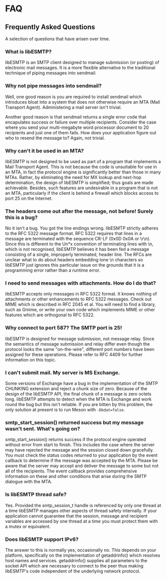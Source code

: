 # FAQ
## Frequently Asked Questions

A selection of questions that have arisen over time.

### What is libESMTP?

libESMTP is an SMTP client designed to manage submission (or posting) of
electronic mail messages.  It is a more flexible alternative to the traditional
technique of piping messages into sendmail.

### Why not pipe messages into sendmail?

Well, one good reason is you are required to install sendmail which
introduces bloat into a system that does not otherwise require an MTA (Mail
Transport Agent).  Administering a mail server isn't trivial.

Another good reason is that sendmail returns a single error code that
encapulates success or failure over multiple recipients.  Consider the case
where you send your multi-megabyte word processor document to 20 recipients and
just one of them fails. How does your application figure out who to resend the
message to? Again, not trivial.

### Why can't it be used in an MTA?

libESMTP is not designed to be used as part of a program that implements a Mail
Transport Agent.  This is not because the code is unsuitable for use in an MTA,
in fact the protocol engine is significantly better than those in many MTAs.
Rather, by eliminating the need for MX lookup and next-hop determination, the
design of libESMTP is simplified; thus goals are made achievable.  Besides,
such features are undesirable in a program that is not an MTA, particularly if
the client is behind a firewall which blocks access to port 25 on the Internet.

### The headers come out after the message, not before!  Surely this is a bug?

No it isn't a bug.  You got the line endings wrong.  libESMTP strictly adheres
to the RFC 5322 message format.  RFC 5322 requires that lines in a message are
terminated with the sequence CR-LF (0x0D 0x0A or \\r\\n).  Since this is
different to the Un\*x convention of terminating lines with \n, which is not
recognised, libESMTP believes it has been fed a message consisting of a single,
improperly terminated, header line.  The RFCs are unclear what to do about
headers embedding lone \n characters so libESMTP just ignores this particular
issue on the grounds that it is a programming error rather than a runtime
error.

### I need to send messages with attachments. How do I do that?

libESMTP accepts only messages in RFC 5322 format. It knows nothing of
attachments or other enhancements to RFC 5322 messages.  Check out MIME which
is described in RFC 2045 et al.  You will need to find a library, such as
Gmime, or write your own code which implements MIME or other features which are
orthogonal to RFC 5322.

### Why connect to port 587?  The SMTP port is 25!

libESMTP is designed for message submission, not message relay.  Since the
semantics of message submission and relay differ even though the protocol looks
the same "on-the-wire", different port numbers have been assigned for these
operations.  Please refer to RFC 4409 for further information on this topic.

### I can't submit mail. My server is MS Exchange.

Some versions of Exchange have a bug in the implementation of the SMTP CHUNKING
extension and reject a chunk size of zero. Because of the design of the
libESMTP API, the final chunk of a message is zero octets long.  libESMTP
attempts to detect when the MTA is Exchange and work round the bug but this
isn't reliable.  If you are bitten by this problem, the only solution at
present is to run Meson with `-Dbdat=false`.

### smtp_start_session() returned success but my message wasn't sent.  What's going on?

smtp_start_session() returns success if the protocol engine operated without
error from start to finish.   This includes the case where the server may have
rejected the message and the session closed down gracefully.  You must check
the status codes returned to your application by the event callback to
determine if the message was accepted by the MTA.  Please be aware that the
server may accept and deliver the message to some but not all of the
recipients.  The event callback provides comprehensive information on these and
other conditions that arise during the SMTP dialogue with the MTA.

### Is libESMTP thread safe?

Yes. Provided the smtp_session_t handle is referenced by only one thread at a
time libESMTP manages other aspects of thread safety internally.  If your
application cannot guarantee that the session, message and recipient variables
are accessed by one thread at a time you must protect them with a mutex or
equivalent.

### Does libESMTP support IPv6?

The answer to this is normally yes, occasionally no.  This depends on your
platform, specifically on the implementation of getaddrinfo() which resolves
host names and services.  getaddrinfo() supplies all parameters to the socket
API which are necessary to connect to the peer thus making libESMTP's code
independent of the underlying network protocol.

